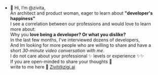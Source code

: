- 👋  Hi, I’m @zivita, </br>
An architect and product woman, eager to learn about **"developer's happiness"** </br>
I see a correlation between our professions and would love to learn more about: </br>
Why you **love being a developer? Or what you dislike?** </br>
In the last few months, I've interviewed dozens of developers, </br>
And Im looking for more people who are willing to share and have a short *30-minute video conversation with me*.</br>
I do not care about your professional ✨ levels or experience ✨✨  </br> 
If you are open-minded to share your thoughts 🤯 </br> write to me here 💌  Zivit@zigi.ai

